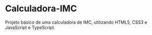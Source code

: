 # Calculadora-IMC
Projeto básico de uma calculadora de IMC, utilizando HTML5, CSS3 e JavaScript e TypeScript.
